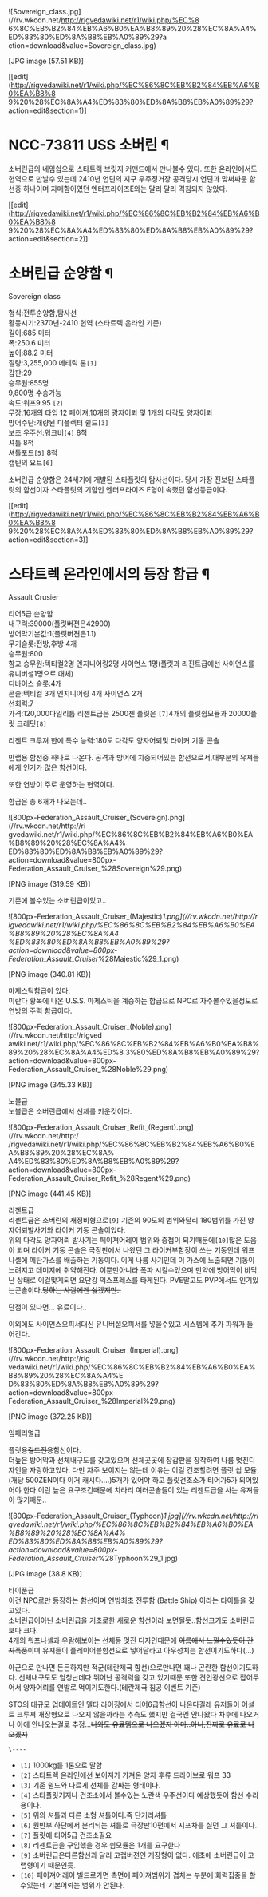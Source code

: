 ![Sovereign_class.jpg](//rv.wkcdn.net/http://rigvedawiki.net/r1/wiki.php/%EC%8
6%8C%EB%B2%84%EB%A6%B0%EA%B8%89%20%28%EC%8A%A4%ED%83%80%ED%8A%B8%EB%A0%89%29?a
ction=download&value=Sovereign_class.jpg)

[JPG image (57.51 KB)]

[[edit](http://rigvedawiki.net/r1/wiki.php/%EC%86%8C%EB%B2%84%EB%A6%B0%EA%B8%8
9%20%28%EC%8A%A4%ED%83%80%ED%8A%B8%EB%A0%89%29?action=edit&section=1)]

# NCC-73811 USS 소버린 ¶

  

소버린급의 네임쉽으로 스타트랙 브릿지 커맨드에서 만나볼수 있다. 또한 온라인에서도 헌역으로 만날수 있는데 2410년 언딘의 지구 우주정거장
공격당시 언딘과 맞써싸운 함선중 하나이며 자매함이였던 엔터프라이즈E와는 달리 달리 격침되지 않았다.

  

[[edit](http://rigvedawiki.net/r1/wiki.php/%EC%86%8C%EB%B2%84%EB%A6%B0%EA%B8%8
9%20%28%EC%8A%A4%ED%83%80%ED%8A%B8%EB%A0%89%29?action=edit&section=2)]

# 소버린급 순양함 ¶

  

Sovereign class

  
  

형식:전투순양함,탐사선  
활동시기:2370년-2410 현역 (스타트렉 온라인 기준)  
길이:685 미터  
폭:250.6 미터  
높이:88.2 미터  
질량:3,255,000 메테릭 톤`[1]`  
갑판:29  
승무원:855명  
9,800명 수송가능  
속도:워프9.95 `[2]`  
무장:16개의 타입 12 페이져,10개의 광자어뢰 및 1개의 다각도 양자어뢰  
방어수단:개량된 디플렉터 쉴드`[3]`  
보조 우주선:워크비`[4]` 8척  
셔틀 8척  
셔틀포드`[5]` 8척  
캡틴의 요트`[6]`

  

소버린급 순양함은 24세기에 개발된 스타플릿의 탐사선이다. 당시 가장 진보된 스타플릿의 함선이자 스타플릿의 기함인 엔터프라이즈 E형이 속했던
함선등급이다.

  

[[edit](http://rigvedawiki.net/r1/wiki.php/%EC%86%8C%EB%B2%84%EB%A6%B0%EA%B8%8
9%20%28%EC%8A%A4%ED%83%80%ED%8A%B8%EB%A0%89%29?action=edit&section=3)]

# 스타트렉 온라인에서의 등장 함급 ¶

  

Assault Crusier

  

티어5급 순양함  
내구력:39000(플릿버젼은42900)  
방어막기본값:1(플릿버젼은1.1)  
무기슬롯:전방,후방 4개  
승무원:800  
함교 승무원:텍티컬2명 엔지니어링2명 사이언스 1명(플릿과 리진트급에선 사이언스를 유니버셜1명으로 대체)  
디바이스 슬롯:4개  
콘솔:텍티컬 3개 엔지니어링 4개 사이언스 2개  
선회력:7  
가격:120,000다일리튬 리젠트급은 2500젠 플릿은 `[7]`4개의 플릿쉽모듈과 20000플릿 크레딧`[8]`

  

리젠트 크루져 한에 특수 능력:180도 다각도 양자어뢰및 라이커 기동 콘솔

  

만랩용 함선중 하나로 나온다. 공격과 방어에 치중되어있는 함선으로서,대부분의 유져들에게 인기가 많은 함선이다.

  

또한 연방이 주로 운영하는 현역이다.

  

함급은 총 6개가 나오는데..

  

![800px-Federation_Assault_Cruiser_\(Sovereign\).png](//rv.wkcdn.net/http://ri
gvedawiki.net/r1/wiki.php/%EC%86%8C%EB%B2%84%EB%A6%B0%EA%B8%89%20%28%EC%8A%A4%
ED%83%80%ED%8A%B8%EB%A0%89%29?action=download&value=800px-
Federation_Assault_Cruiser_%28Sovereign%29.png)

[PNG image (319.59 KB)]

  
기존에 볼수있는 소버린급이있고..

  

![800px-Federation_Assault_Cruiser_\(Majestic\)_1.png](//rv.wkcdn.net/http://r
igvedawiki.net/r1/wiki.php/%EC%86%8C%EB%B2%84%EB%A6%B0%EA%B8%89%20%28%EC%8A%A4
%ED%83%80%ED%8A%B8%EB%A0%89%29?action=download&value=800px-
Federation_Assault_Cruiser_%28Majestic%29_1.png)

[PNG image (340.81 KB)]

  
마제스틱함급이 있다.  
미란다 황목에 나온 U.S.S. 마제스틱을 계승하는 함급으로 NPC로 자주볼수있을정도로 연방의 주력 함급이다.

  

![800px-Federation_Assault_Cruiser_\(Noble\).png](//rv.wkcdn.net/http://rigved
awiki.net/r1/wiki.php/%EC%86%8C%EB%B2%84%EB%A6%B0%EA%B8%89%20%28%EC%8A%A4%ED%8
3%80%ED%8A%B8%EB%A0%89%29?action=download&value=800px-
Federation_Assault_Cruiser_%28Noble%29.png)

[PNG image (345.33 KB)]

  
노블급  
노블급은 소버린급에서 선체를 키운것이다.

  

![800px-Federation_Assault_Cruiser_Refit_\(Regent\).png](//rv.wkcdn.net/http:/
/rigvedawiki.net/r1/wiki.php/%EC%86%8C%EB%B2%84%EB%A6%B0%EA%B8%89%20%28%EC%8A%
A4%ED%83%80%ED%8A%B8%EB%A0%89%29?action=download&value=800px-
Federation_Assault_Cruiser_Refit_%28Regent%29.png)

[PNG image (441.45 KB)]

  
리젠트급  
리젠트급은 소버린의 재정비형으로`[9]` 기존의 90도의 범위와달리 180범위를 가진 양자어뢰발사기와 라이커 기동 콘솔이있다.  
위의 다각도 양자어뢰 발사기는 페이져어레이 범위와 중첩이 되기때문에`[10]`많은 도움이 되며 라이커 기동 콘솔은 극장판에서 나왔던 그
라이커부함장이 쓰는 기동인데 워프나셀에 메탄가스를 배출하는 기동이다. 이게 나름 사기인데 이 가스에 노출되면 기동이 느려지고 데미지에
취약해진다. 이뿐만아니라 폭파 시킬수있으며 만약에 방어막이 바닥난 상태로 이걸맞게되면 요단강 익스프레스를 타게된다. PVE말고도 PVP에서도
인기있는콘솔이다.<del>당하는 사람에겐 싫겠지만..</del>

  

단점이 있다면... 유료이다..

  

이외에도 사이언스오피서대신 유니버셜오피서를 넣을수있고 시스템에 추가 파워가 들어간다.

  

![800px-Federation_Assault_Cruiser_\(Imperial\).png](//rv.wkcdn.net/http://rig
vedawiki.net/r1/wiki.php/%EC%86%8C%EB%B2%84%EB%A6%B0%EA%B8%89%20%28%EC%8A%A4%E
D%83%80%ED%8A%B8%EB%A0%89%29?action=download&value=800px-
Federation_Assault_Cruiser_%28Imperial%29.png)

[PNG image (372.25 KB)]

  
임페리얼급

  

플릿용<del>길드전용</del>함선이다.  
더높은 방어막과 선체내구도를 갖고있으며 선체곳곳에 장갑판을 장착하여 나름 멋진디자인을 자랑하고있다. 다만 자주 보이지는 않는데 이유는 이걸
건조할려면 플릿 쉽 모듈(개당 500ZEN이다 이거 캐시다....)5개가 있어야 하고 플릿건조소가 티어가5가 되어있어야 한다 이런 높은
요구조건때문에 차라리 여러콘솔들이 있는 리젠트급을 사는 유져들이 많기때문..

  

![800px-Federation_Assault_Cruiser_\(Typhoon\)_1.jpg](//rv.wkcdn.net/http://ri
gvedawiki.net/r1/wiki.php/%EC%86%8C%EB%B2%84%EB%A6%B0%EA%B8%89%20%28%EC%8A%A4%
ED%83%80%ED%8A%B8%EB%A0%89%29?action=download&value=800px-
Federation_Assault_Cruiser_%28Typhoon%29_1.jpg)

[JPG image (38.8 KB)]

  
타이푼급  
이건 NPC로만 등장하는 함선이며 연방최초 전투함 (Battle Ship) 이라는 타이틀을 갖고있다.  
소버린급이아닌 소버린급을 기초로한 새로운 함선이라 보면될듯..함선크기도 소버린급보다 크다.  
4개의 워프나셀과 우람해보이는 선체등 멋진 디자인때문에 <del>이름에서 느낄수있듯이 간지폭풍</del>이며 유져들이 플레이어블함선으로
넣어달라고 아우성치는 함선이기도하다(...)

  

아군으로 만나면 든든하지만 적군(테란제국 함선)으로만나면 꽤나 곤란한 함선이기도하다. 선체내구도도 엄청난데다 뛰어난 공격력을 갖고 있기때문
또한 견인광선으로 잡어두어서 양자어뢰를 연발로 먹이기도한다.(테란제국 침공 이벤트 기준)

  

STO의 대규모 업데이트인 델타 라이징에서 티어6급함선이 나온다길레 유저들이 어설트 크루져 개장형으로 나오지 않을까라는 추측도 했지만 결국엔
안나왔다 차후에 나오거나 아에 안나오는걸로 추정...<del>나와도 유료템으로 나오겠지 아마..아니,진짜로 유료로 나오겠지</del>

`\----`

  * `[1]` 1000kg를 1톤으로 말함
  * `[2]` 스타트렉 온라인에선 보이져가 가져온 양자 후류 드라이브로 워프 33
  * `[3]` 기존 쉴드와 다르게 선체를 감싸는 형태이다.
  * `[4]` 스타플릿기지나 건조소에서 볼수있는 노란색 우주선이다 예상했듯이 함선 수리용이다.
  * `[5]` 위의 셔틀과 다른 소형 셔틀이다.즉 단거리셔틀
  * `[6]` 원반부 하단에서 분리되는 셔틀로 극장판10편에서 지프차를 실던 그 셔틀이다.
  * `[7]` 플릿에 티어5급 건조소필요
  * `[8]` 리젠트급을 구입했을 경우 쉽모듈은 1개를 요구한다
  * `[9]` 소버린급은다른함선과 달리 고랩버젼인 개장형이 없다. 에초에 소버린급이 고랩형이기 때문인듯.
  * `[10]` 페이져어레이 빌드로가면 측면에 페이져범위가 겹치는 부분에 화력집중을 할수있는데 기본어뢰는 범위가 안된다.

